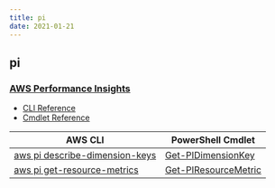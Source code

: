 ```yaml
---
title: pi
date: 2021-01-21
---
```


## pi

### [AWS Performance Insights](https://aws.amazon.com/rds/performance-insights/)

* [CLI Reference](https://docs.aws.amazon.com/cli/latest/reference/pi/index.html)
* [Cmdlet Reference](https://docs.aws.amazon.com/powershell/latest/reference/items/AWS_Performance_Insights_cmdlets.html)

|AWS CLI|PowerShell Cmdlet|
|----|----|
|[aws pi describe-dimension-keys](https://docs.aws.amazon.com/cli/latest/reference/pi/describe-dimension-keys.html)|[Get-PIDimensionKey](https://docs.aws.amazon.com/powershell/latest/reference/items/Get-PIDimensionKey.html)|
|[aws pi get-resource-metrics](https://docs.aws.amazon.com/cli/latest/reference/pi/get-resource-metrics.html)|[Get-PIResourceMetric](https://docs.aws.amazon.com/powershell/latest/reference/items/Get-PIResourceMetric.html)|

